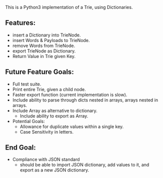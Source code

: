 This is a Python3 implementation of a Trie, using Dictionaries.


## Features:
* insert a Dictionary into TrieNode.
* insert Words & Payloads to TrieNode.
* remove Words from TrieNode.
* export TrieNode as Dictionary.
* Return Value in Trie given Key.

## Future Feature Goals:
* Full test suite.
* Print entire Trie, given a child node.
* Faster export function (current implementation is slow).
* Include ability to parse through dicts nested in arrays, arrays nested in arrays.
* Include Array as alternative to dictionary.
  * Include ability to export as Array.
* Potential Goals:
  * Allowance for duplicate values within a single key.
  * Case Sensitivity in letters.

## End Goal:
* Compliance with JSON standard 
  * should be able to import JSON dictionary, add values to it, and export as a new JSON dictionary.

